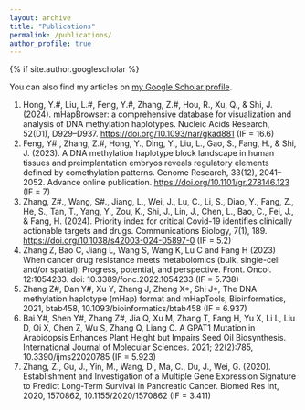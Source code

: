 ```yaml
---
layout: archive
title: "Publications"
permalink: /publications/
author_profile: true
---
```


{% if site.author.googlescholar %}
  <div class="wordwrap">You can also find my articles on <a href="https://scholar.google.com/citations?user=96bfIR4AAAAJ&hl=zh-CN">my Google Scholar profile</a>.</div>

1.	Hong, Y.#, Liu, L.#, Feng, Y.#, Zhang, Z.#, Hou, R., Xu, Q., & Shi, J. (2024). mHapBrowser: a comprehensive database for visualization and analysis of DNA methylation haplotypes. Nucleic Acids Research, 52(D1), D929–D937. https://doi.org/10.1093/nar/gkad881 (IF = 16.6)
2.	Feng, Y#., Zhang, Z.#, Hong, Y., Ding, Y., Liu, L., Gao, S., Fang, H., & Shi, J. (2023). A DNA methylation haplotype block landscape in human tissues and preimplantation embryos reveals regulatory elements defined by comethylation patterns. Genome Research, 33(12), 2041–2052. Advance online publication. https://doi.org/10.1101/gr.278146.123 (IF = 7)
3.	Zhang, Z#., Wang, S#., Jiang, L., Wei, J., Lu, C., Li, S., Diao, Y., Fang, Z., He, S., Tan, T., Yang, Y., Zou, K., Shi, J., Lin, J., Chen, L., Bao, C., Fei, J., & Fang, H. (2024). Priority index for critical Covid-19 identifies clinically actionable targets and drugs. Communications Biology, 7(1), 189. https://doi.org/10.1038/s42003-024-05897-0 (IF = 5.2)
4.	Zhang Z, Bao C, Jiang L, Wang S, Wang K, Lu C and Fang H (2023) When cancer drug resistance meets metabolomics (bulk, single-cell and/or spatial): Progress, potential, and perspective. Front. Oncol. 12:1054233. doi: 10.3389/fonc.2022.1054233 (IF = 5.738)
5.	Zhang Z#, Dan Y#, Xu Y, Zhang J, Zheng X*, Shi J*, The DNA methylation haplotype (mHap) format and mHapTools, Bioinformatics, 2021, btab458, 10.1093/bioinformatics/btab458 (IF = 6.937)
6.	Bai Y#, Shen Y#, Zhang Z#, Jia Q, Xu M, Zhang T, Fang H, Yu X, Li L, Liu D, Qi X, Chen Z, Wu S, Zhang Q, Liang C. A GPAT1 Mutation in Arabidopsis Enhances Plant Height but Impairs Seed Oil Biosynthesis. International Journal of Molecular Sciences. 2021; 22(2):785, 10.3390/ijms22020785 (IF = 5.923)
7.	Zhang, Z., Gu, J., Yin, M., Wang, D., Ma, C., Du, J., Wei, G. (2020). Establishment and Investigation of a Multiple Gene Expression Signature to Predict Long-Term Survival in Pancreatic Cancer. Biomed Res Int, 2020, 1570862, 10.1155/2020/1570862 (IF = 3.411)

